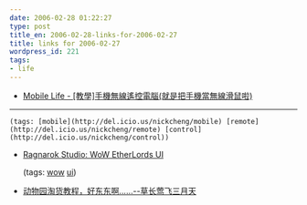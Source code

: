 ```yaml
---
date: 2006-02-28 01:22:27
type: post
title_en: 2006-02-28-links-for-2006-02-27
title: links for 2006-02-27
wordpress_id: 221
tags:
- life
---
```


* [Mobile Life - [教學]手機無線遙控電腦(就是把手機當無線滑鼠啦)](http://www.mml.com.tw/topicdetail.php?f=185&t=32134)
---

	(tags: [mobile](http://del.icio.us/nickcheng/mobile) [remote](http://del.icio.us/nickcheng/remote) [control](http://del.icio.us/nickcheng/control))

* [Ragnarok Studio: WoW EtherLords UI](http://matrix.foresee.cn/blogs/neo/archives/001729.html)

	(tags: [wow](http://del.icio.us/nickcheng/wow) [ui](http://del.icio.us/nickcheng/ui))

* [动物园淘货教程，好东东啊......--草长莺飞三月天](http://yinyinzhang.bokee.com/4555302.html)


	



